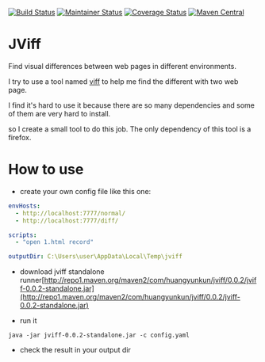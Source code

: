 [![Build Status](https://snap-ci.com/htynkn/jviff/branch/master/build_image)](https://snap-ci.com/htynkn/jviff/branch/master)
[![Maintainer Status](http://stillmaintained.com/htynkn/jviff.png)](http://stillmaintained.com/htynkn/jviff)
[![Coverage Status](https://coveralls.io/repos/htynkn/jviff/badge.svg?branch=master)](https://coveralls.io/r/htynkn/jviff?branch=master)
[![Maven Central](https://img.shields.io/maven-central/v/com.huangyunkun/jviff.svg)](https://coveralls.io/r/htynkn/jviff?branch=master)
# JViff
Find visual differences between web pages in different environments.

I try to use a tool named [viff](https://github.com/winsonwq/viff) to help me find the different with two web page.

I find it's hard to use it because there are so many dependencies and some of them are very hard to install.

so I create a small tool to do this job. The only dependency of this tool is a firefox.

# How to use
* create your own config file like this one:
``` yaml
envHosts:
  - http://localhost:7777/normal/
  - http://localhost:7777/diff/

scripts:
  - "open 1.html record"

outputDir: C:\Users\user\AppData\Local\Temp\jviff
```

* download jviff standalone runner[http://repo1.maven.org/maven2/com/huangyunkun/jviff/0.0.2/jviff-0.0.2-standalone.jar](http://repo1.maven.org/maven2/com/huangyunkun/jviff/0.0.2/jviff-0.0.2-standalone.jar)

* run it
```
java -jar jviff-0.0.2-standalone.jar -c config.yaml
```

* check the result in your output dir
